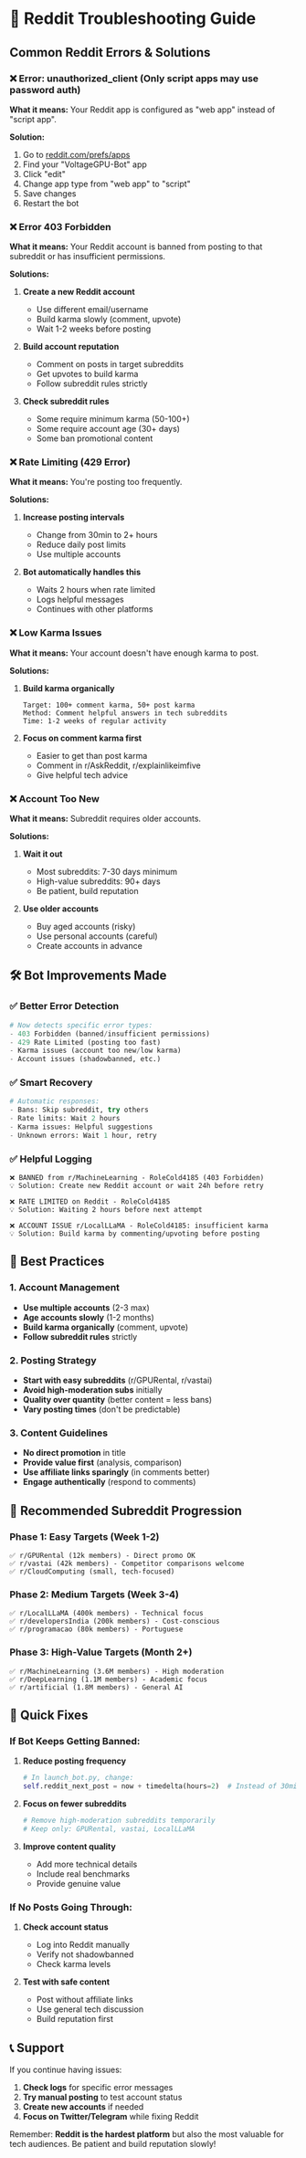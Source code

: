 # 🚨 Reddit Troubleshooting Guide

## Common Reddit Errors & Solutions

### ❌ Error: unauthorized_client (Only script apps may use password auth)

**What it means:** Your Reddit app is configured as "web app" instead of "script app".

**Solution:**
1. Go to [reddit.com/prefs/apps](https://reddit.com/prefs/apps)
2. Find your "VoltageGPU-Bot" app
3. Click "edit"
4. Change app type from "web app" to "script"
5. Save changes
6. Restart the bot

### ❌ Error 403 Forbidden

**What it means:** Your Reddit account is banned from posting to that subreddit or has insufficient permissions.

**Solutions:**
1. **Create a new Reddit account**
   - Use different email/username
   - Build karma slowly (comment, upvote)
   - Wait 1-2 weeks before posting

2. **Build account reputation**
   - Comment on posts in target subreddits
   - Get upvotes to build karma
   - Follow subreddit rules strictly

3. **Check subreddit rules**
   - Some require minimum karma (50-100+)
   - Some require account age (30+ days)
   - Some ban promotional content

### ❌ Rate Limiting (429 Error)

**What it means:** You're posting too frequently.

**Solutions:**
1. **Increase posting intervals**
   - Change from 30min to 2+ hours
   - Reduce daily post limits
   - Use multiple accounts

2. **Bot automatically handles this**
   - Waits 2 hours when rate limited
   - Logs helpful messages
   - Continues with other platforms

### ❌ Low Karma Issues

**What it means:** Your account doesn't have enough karma to post.

**Solutions:**
1. **Build karma organically**
   ```
   Target: 100+ comment karma, 50+ post karma
   Method: Comment helpful answers in tech subreddits
   Time: 1-2 weeks of regular activity
   ```

2. **Focus on comment karma first**
   - Easier to get than post karma
   - Comment in r/AskReddit, r/explainlikeimfive
   - Give helpful tech advice

### ❌ Account Too New

**What it means:** Subreddit requires older accounts.

**Solutions:**
1. **Wait it out**
   - Most subreddits: 7-30 days minimum
   - High-value subreddits: 90+ days
   - Be patient, build reputation

2. **Use older accounts**
   - Buy aged accounts (risky)
   - Use personal accounts (careful)
   - Create accounts in advance

## 🛠️ Bot Improvements Made

### ✅ Better Error Detection
```python
# Now detects specific error types:
- 403 Forbidden (banned/insufficient permissions)
- 429 Rate Limited (posting too fast)
- Karma issues (account too new/low karma)
- Account issues (shadowbanned, etc.)
```

### ✅ Smart Recovery
```python
# Automatic responses:
- Bans: Skip subreddit, try others
- Rate limits: Wait 2 hours
- Karma issues: Helpful suggestions
- Unknown errors: Wait 1 hour, retry
```

### ✅ Helpful Logging
```
❌ BANNED from r/MachineLearning - RoleCold4185 (403 Forbidden)
💡 Solution: Create new Reddit account or wait 24h before retry

❌ RATE LIMITED on Reddit - RoleCold4185
💡 Solution: Waiting 2 hours before next attempt

❌ ACCOUNT ISSUE r/LocalLLaMA - RoleCold4185: insufficient karma
💡 Solution: Build karma by commenting/upvoting before posting
```

## 🎯 Best Practices

### 1. Account Management
- **Use multiple accounts** (2-3 max)
- **Age accounts slowly** (1-2 months)
- **Build karma organically** (comment, upvote)
- **Follow subreddit rules** strictly

### 2. Posting Strategy
- **Start with easy subreddits** (r/GPURental, r/vastai)
- **Avoid high-moderation subs** initially
- **Quality over quantity** (better content = less bans)
- **Vary posting times** (don't be predictable)

### 3. Content Guidelines
- **No direct promotion** in title
- **Provide value first** (analysis, comparison)
- **Use affiliate links sparingly** (in comments better)
- **Engage authentically** (respond to comments)

## 🚀 Recommended Subreddit Progression

### Phase 1: Easy Targets (Week 1-2)
```
✅ r/GPURental (12k members) - Direct promo OK
✅ r/vastai (42k members) - Competitor comparisons welcome
✅ r/CloudComputing (small, tech-focused)
```

### Phase 2: Medium Targets (Week 3-4)
```
✅ r/LocalLLaMA (400k members) - Technical focus
✅ r/developersIndia (200k members) - Cost-conscious
✅ r/programacao (80k members) - Portuguese
```

### Phase 3: High-Value Targets (Month 2+)
```
✅ r/MachineLearning (3.6M members) - High moderation
✅ r/DeepLearning (1.1M members) - Academic focus
✅ r/artificial (1.8M members) - General AI
```

## 🔧 Quick Fixes

### If Bot Keeps Getting Banned:
1. **Reduce posting frequency**
   ```python
   # In launch_bot.py, change:
   self.reddit_next_post = now + timedelta(hours=2)  # Instead of 30min
   ```

2. **Focus on fewer subreddits**
   ```python
   # Remove high-moderation subreddits temporarily
   # Keep only: GPURental, vastai, LocalLLaMA
   ```

3. **Improve content quality**
   - Add more technical details
   - Include real benchmarks
   - Provide genuine value

### If No Posts Going Through:
1. **Check account status**
   - Log into Reddit manually
   - Verify not shadowbanned
   - Check karma levels

2. **Test with safe content**
   - Post without affiliate links
   - Use general tech discussion
   - Build reputation first

## 📞 Support

If you continue having issues:
1. **Check logs** for specific error messages
2. **Try manual posting** to test account status
3. **Create new accounts** if needed
4. **Focus on Twitter/Telegram** while fixing Reddit

Remember: **Reddit is the hardest platform** but also the most valuable for tech audiences. Be patient and build reputation slowly!
